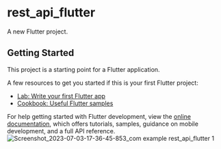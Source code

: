 # rest_api_flutter

A new Flutter project.

## Getting Started

This project is a starting point for a Flutter application.

A few resources to get you started if this is your first Flutter project:

- [Lab: Write your first Flutter app](https://docs.flutter.dev/get-started/codelab)
- [Cookbook: Useful Flutter samples](https://docs.flutter.dev/cookbook)

For help getting started with Flutter development, view the
[online documentation](https://docs.flutter.dev/), which offers tutorials,
samples, guidance on mobile development, and a full API reference.
![Screenshot_2023-07-03-17-36-45-853_com example rest_api_flutter 1](https://github.com/vaibhavaiscoder/rest_api_flutter/assets/93149685/6d112e31-2314-4682-a0df-46884a91cc84)
